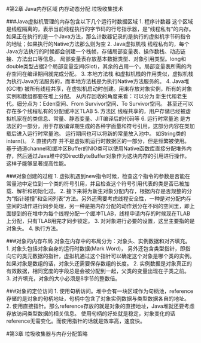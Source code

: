 #第2章 Java内存区域
内存动态分配  垃圾收集技术

###Java虚拟机管理的内存包含以下几个运行时数据区域
	1. 程序计数器
       这个区域是线程隔离的，表示当前线程执行的字节码的行号指示器，是“线程私有”的内存。
	   如果正在执行的是一个Java方法，那么计数器记录的是执行的虚拟机字节码指令的地址；如果执行的Native方法那么则为空
	2. Java虚拟机栈
       线程私有的，每个Java方法执行的时候都会创建一个栈帧，存储局部变量表、操作数栈、动态链接、方法出口等信息。
	   局部变量表存放基本数据类型、对象引用类型。long和double类型占据2个局部变量空间(Slot)，其余的占用一个。局部变量表所需的内存空间在编译期间就完成分配。
	3. 本地方法栈
       和虚拟机栈的作用类似，虚拟机栈为执行Java方法服务的，而本地方法栈是为执行Native方法服务的。
	4. Java堆(GC堆)
       被所有线程共享，在虚拟机启动时创建。用来存放对象实例，所有的对象实例和数组都要在堆上分配。
	   从内存回收的角度来看：可以分为 新生代和老生代。细分点为：Eden空间、From Survivor空间、To Survivor空间。
	   甚至还可以存在多个线程私有的分配缓冲区TLAB
	5. 方法区
       线程共享的，用户存储已经被虚拟机家在的类信息、常量、静态变量、JIT编译后的代码等
	6. 运行时常量池
       是方法区的一部分，用于存放编译期生成的各种字面量和符号引用，这部分内容在类加载后进入运行时常量池。
       运行期间也可以将新的常量放入池中。 如String类的intern()。
	7. 直接内存
       并不是虚拟机运行时数据区的一部分，但是频繁被使用。基于通道channel和缓冲区Buffer的NIO类可以使用Native函数库直接分配堆外内存，然后通过Java堆中的DirectByteBuffer对象作为这块内存的引用进行操作。这样子能够显著提高性能。

###对象创建的过程
	1. 虚拟机遇到new指令时候，检查这个指令的参数是否能在常量池中定位到一个类的符号引用，并且检查这个符号引用代表的类是否已被加载、解析和初始化过。
	2. 接下来将为新生对象分配内存，根据内存是否规整的分为“指针碰撞”和空闲列表“方法。另外还需要考虑线程安全性，一种是对分配内存空间的动作进行同步处理，另一种是把内存分配的动作划分在不同的空间里，即上面提到的在堆中为每个线程分配一个缓冲TLAB，线程申请内存的时候现在TLAB上分配，只有TLAB用完才同步锁定。
	3. 对对象进行必要的设置，这里主要指的是对象头。
	4. 执行<init>方法。

###对象的内存布局
	对象在内存中的布局分为：对象头、实例数据和对齐填充。
	1. 对象头包括对象自身的运行时数据(Mark Word)， 另外还包含类型指针，即指向它的类元数据的指针，虚拟机通过这个指针可以确定这个对象是哪个类的实例。如果对象是数组的话，对象头还需要保存数组的长度。
	2. 实例数据是对象真正的有效数据，相同宽度的字段总是会被分配到一起，父类的变量出现在子类之前。
	3. 对齐填充，对象的大小必须是8字节的整数倍。

###对象的定位访问
	1. 使用句柄访问。堆中会有一块区域作为句柄池，reference存储的是对象的句柄地址，句柄中包含了对象实例数据与类型数据各自的地址。
	2. 使用直接指针。那么reference存放的就是对象的直接地址，Java堆就还要考虑存放访问类型数据的相关信息。
使用句柄的好处就是稳定，对象变化的话reference无需变化。而使用指针的话就是效率高，速度快。


#第3章 垃圾收集器与内存分配策略

